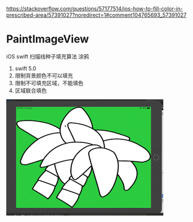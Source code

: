 https://stackoverflow.com/questions/57177514/ios-how-to-fill-color-in-prescribed-area/57391027?noredirect=1#comment104765693_57391027

# PaintImageView
iOS swift 扫描线种子填充算法 涂鸦

1. swift 5.0
2. 限制背景颜色不可以填充
3. 限制不可填充区域，不能填色
4. 区域联合填色

![gif](https://github.com/make1a/PaintImageView/blob/master/QQ20190808-141933.gif)
